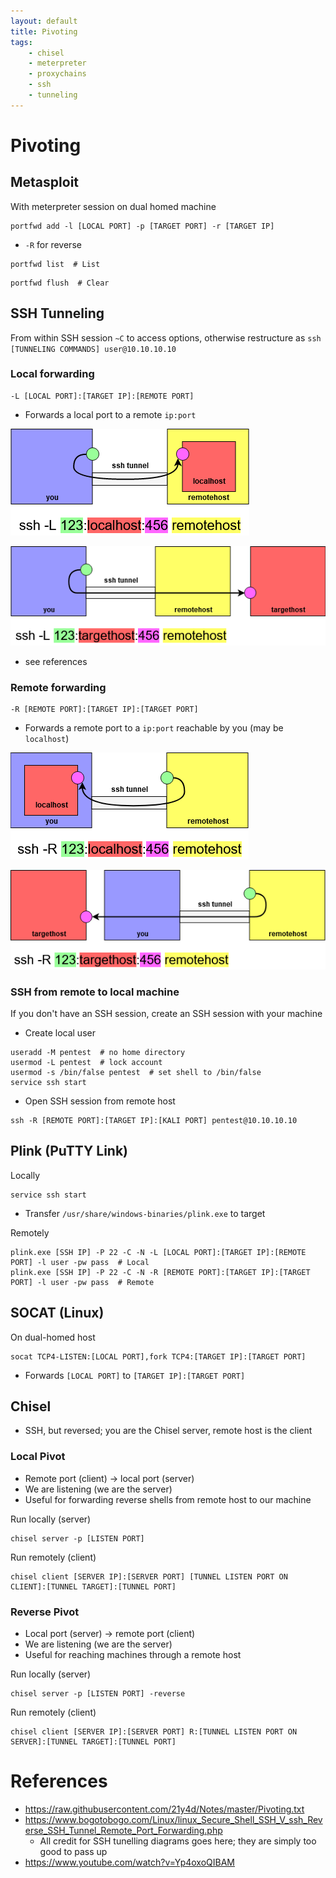 ```yaml
---
layout: default
title: Pivoting
tags:
    - chisel
    - meterpreter
    - proxychains
    - ssh
    - tunneling
---
```

# Pivoting
## Metasploit
With meterpreter session on dual homed machine
```shell
portfwd add -l [LOCAL PORT] -p [TARGET PORT] -r [TARGET IP]
```
- `-R` for reverse

```shell
portfwd list  # List
```
```shell
portfwd flush  # Clear
```

## SSH Tunneling
From within SSH session `~C` to access options, otherwise restructure as `ssh [TUNNELING COMMANDS] user@10.10.10.10`

### Local forwarding
```shell
-L [LOCAL PORT]:[TARGET IP]:[REMOTE PORT]
```
- Forwards a local port to a remote `ip:port`

![local forwarding](../ssh-local.png)

![local forwarding](../ssh-local2.png)
- see references

### Remote forwarding
```shell
-R [REMOTE PORT]:[TARGET IP]:[TARGET PORT]
```
- Forwards a remote port to a `ip:port` reachable by you (may be `localhost`)

![remote forwarding](../ssh-remote.png)

![remote forwarding](../ssh-remote2.png)

### SSH from remote to local machine
If you don't have an SSH session, create an SSH session with your machine
- Create local user
```shell
useradd -M pentest  # no home directory
usermod -L pentest  # lock account
usermod -s /bin/false pentest  # set shell to /bin/false
service ssh start
```
- Open SSH session from remote host 
```shell
ssh -R [REMOTE PORT]:[TARGET IP]:[KALI PORT] pentest@10.10.10.10
```

## Plink (PuTTY Link)
Locally
```shell
service ssh start
```
- Transfer `/usr/share/windows-binaries/plink.exe` to target

Remotely
```shell
plink.exe [SSH IP] -P 22 -C -N -L [LOCAL PORT]:[TARGET IP]:[REMOTE PORT] -l user -pw pass  # Local
plink.exe [SSH IP] -P 22 -C -N -R [REMOTE PORT]:[TARGET IP]:[TARGET PORT] -l user -pw pass  # Remote
```

## SOCAT (Linux)
On dual-homed host
```shell
socat TCP4-LISTEN:[LOCAL PORT],fork TCP4:[TARGET IP]:[TARGET PORT]
```
- Forwards `[LOCAL PORT]` to `[TARGET IP]:[TARGET PORT]`

## Chisel
- SSH, but reversed; you are the Chisel server, remote host is the client

### Local Pivot
- Remote port (client) -> local port (server)
- We are listening (we are the server)
- Useful for forwarding reverse shells from remote host to our machine

Run locally (server)
```shell
chisel server -p [LISTEN PORT]
```

Run remotely (client)
```shell
chisel client [SERVER IP]:[SERVER PORT] [TUNNEL LISTEN PORT ON CLIENT]:[TUNNEL TARGET]:[TUNNEL PORT]
```

### Reverse Pivot
- Local port (server) -> remote port (client)
- We are listening (we are the server)
- Useful for reaching machines through a remote host

Run locally (server)
```shell
chisel server -p [LISTEN PORT] -reverse
```

Run remotely (client)
```shell
chisel client [SERVER IP]:[SERVER PORT] R:[TUNNEL LISTEN PORT ON SERVER]:[TUNNEL TARGET]:[TUNNEL PORT]
```

# References
- <https://raw.githubusercontent.com/21y4d/Notes/master/Pivoting.txt>
- <https://www.bogotobogo.com/Linux/linux_Secure_Shell_SSH_V_ssh_Reverse_SSH_Tunnel_Remote_Port_Forwarding.php>
    - All credit for SSH tunelling diagrams goes here; they are simply too good to pass up
- <https://www.youtube.com/watch?v=Yp4oxoQIBAM>